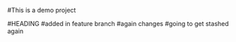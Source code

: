 #This is a demo project

#HEADING
#added in feature branch
#again changes
#going to get stashed again